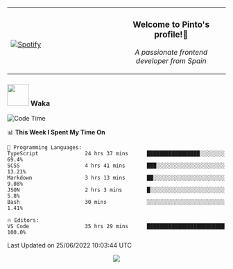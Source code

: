 <table width="100%" align="center"> 
  <tr>
  <td width="50%">
      
&nbsp; <br> [![Spotify](https://novatorem-zeta-rust.vercel.app/api/spotify)](https://open.spotify.com/user/novatorem-zeta-rust)

  </td>
  <td width="50%">
    <h3 align="center">Welcome to Pinto's profile!👋</h3>
    <p align="center"><em>A passionate frontend developer from Spain</em></p>
  </td>
  </table>

### <img src="https://media.giphy.com/media/VgCDAzcKvsR6OM0uWg/giphy.gif" width="50"> Waka

  <!--START_SECTION:waka-->
![Code Time](http://img.shields.io/badge/Code%20Time-577%20hrs%2030%20mins-blue)

📊 **This Week I Spent My Time On** 

```text
💬 Programming Languages: 
TypeScript               24 hrs 37 mins      █████████████████░░░░░░░░   69.4% 
SCSS                     4 hrs 41 mins       ███░░░░░░░░░░░░░░░░░░░░░░   13.21% 
Markdown                 3 hrs 13 mins       ██░░░░░░░░░░░░░░░░░░░░░░░   9.08% 
JSON                     2 hrs 3 mins        █░░░░░░░░░░░░░░░░░░░░░░░░   5.8% 
Bash                     30 mins             ░░░░░░░░░░░░░░░░░░░░░░░░░   1.41%

🔥 Editors: 
VS Code                  35 hrs 29 mins      █████████████████████████   100.0%

```


 Last Updated on 25/06/2022 10:03:44 UTC
<!--END_SECTION:waka-->

<div align="center">
<img src="https://github-readme-stats-gilt-tau.vercel.app/api/top-langs/?username=pinto-hub&layout=compact&theme=dracula" />
</div>

